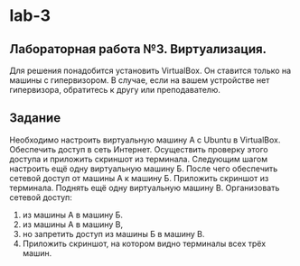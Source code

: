 # lab-3

## Лабораторная работа №3. Виртуализация.

Для решения понадобится установить VirtualBox. Он ставится только на машины с гипервизором. В случае, если на вашем устройстве нет гипервизора, обратитесь к 
другу или преподавателю.

## Задание

Необходимо настроить виртуальную машину А с Ubuntu в VirtualBox.
Обеспечить доступ в сеть Интернет. Осуществить проверку этого доступа и приложить скриншот из терминала.
Следующим шагом настроить ещё одну виртуальную машину Б.
После чего обеспечить сетевой доступ от машины А к машину Б. Приложить скриншот из терминала.
Поднять ещё одну виртуальную машину В. Организовать сетевой доступ:

1. из машины А в машину Б.
2. из машины А в машину В,
3. но запретить доступ из машины Б в машину В.
4. Приложить скриншот, на котором видно терминалы всех трёх машин.

